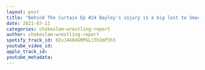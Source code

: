```yaml
---
layout: post
title: "Behind The Curtain Ep #24 Bayley's injury is a big lost to Smack Down. Nick Cage claims that GCW is the best promotions and more"
date: 2021-07-11
categories: chokeslam-wrestling-report
author: chokeslam-wrestling-report
spotify_track_id: 02vJ4k84GMPGLiThImPIh3
youtube_video_id: 
apple_track_id: 
youtube_metadata: 
---
```

